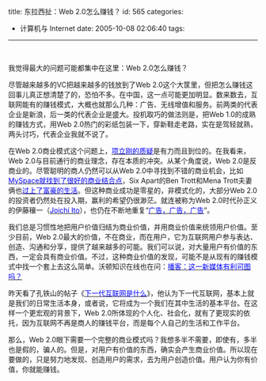 title: 东拉西扯：Web 2.0怎么赚钱？
id: 565
categories:
  - 计算机与 Internet
date: 2005-10-08 02:06:40
tags:
---

<div id="msgcns!9697D6160EFEBC17!276" class="bvMsg"><div>
<div> </div>
<div>

我觉得最大的问题可能都集中在这里：Web 2.0怎么赚钱？

尽管越来越多的VC把越来越多的钱放到了Web 2.0这个大筐里，但把怎么赚钱这回事儿真正想清楚了的，恐怕不多。在中国，这一点可能更加明显。数来数去，互联网能有的赚钱模式，大概也就那么几种：广告、无线增值和服务。前两类的代表企业是新浪，后一类的代表企业是盛大。投机取巧的做法则是，把Web 1.0的成熟的赚钱方式，用Web 2.0热门的彩纸包装一下，穿新鞋走老路，实在是驾轻就熟，两头讨巧，代表企业我就不说了。

在Web 2.0商业模式这个问题上，[<u><font color="#0000ff">项立刚的质疑</font></u>](http://home.donews.com/donews/article/8/81227.html)是有力而且到位的。在我看来，Web 2.0与目前通行的商业理念，存在本质的冲突。从某个角度说，Web 2.0是反商业的。尽管聪明的商人仍然可以从Web 2.0中寻找到不错的商业机会，比如[<u><font color="#0000ff">MySpace就找到了很好的商业结合点</font></u>](http://www.donews.com/Content/200506/030437504ef4496f9ae15bc2944935dc.shtm)，Six Apart的Ben Trott和Mena Trott夫妻俩也[<u><font color="#0000ff">过上了富豪的生活</font></u>](http://net.chinabyte.com/74/1921074.shtml)。但这种商业成功是零星的，非模式化的，大部分Web 2.0的投资者仍然处在投入期，赢利的希望仍很渺茫。就连被称为Web 2.0时代孙正义的伊藤穰一（[<u><font color="#0000ff">Joichi Ito</font></u>](http://joi.ito.com/)），也仍在不断地重复“[<u><font color="#0000ff">广告，广告，广告</font></u>](http://www.donews.com/Content/200507/39da034688e8481ab20dedc9ce0951bc.shtm)”。

我们总是习惯性地把用户价值归结为商业价值，并用商业价值来统领用户价值。至少目前，Web 2.0最大的价值，不在商业，而在用户，它为互联网用户参与表达、创造、沟通和分享，提供了越来越多的可能。我们可以说，对大量用户有价值的东西，一定会具有商业价值。不过，这种商业价值的发现，可能不是从现有的赚钱模式中找一个套上去这么简单。沃顿知识在线也在问：[<u><font color="#0000ff">播客：这一新媒体有利可图吗？</font></u>](http://knowledge2.wharton.com.cn/index.cfm?fa=viewfeature&amp;languageid=4&amp;articleid=1196)

昨天看了孔铁山的帖子《[<u><font color="#0000ff">下一代互联网是什么</font></u>](http://cnsns.blogchina.com/2389033.html)》，他认为下一代互联网，基本上就是我们的日常生活本身，或者说，它将成为一个我们在其中生活的基本平台。在这样一个更宏观的背景下，Web 2.0所体现的个人化、社会化，就有了更现实的依托，因为互联网不再是商人的赚钱平台，而是每个人自己的生活和工作平台。

那么，Web 2.0眼下需要一个完整的商业模式吗？我想多半不需要，即使有，多半也是假的，骗人的。但是，对用户有价值的东西，确实会产生商业价值。所以现在要做的，只是努力地发现、创造用户的需求，去为用户创造价值。用户认为你有价值，你就能赚钱。
</div></div></div>